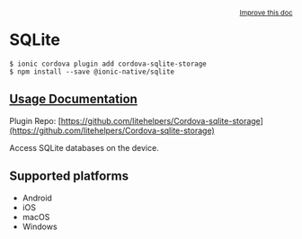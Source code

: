 <a style="float:right;font-size:12px;" href="http://github.com/ionic-team/ionic-native/edit/master/src/@ionic-native/plugins/sqlite/index.ts#L145">
  Improve this doc
</a>

# SQLite

```
$ ionic cordova plugin add cordova-sqlite-storage
$ npm install --save @ionic-native/sqlite
```

## [Usage Documentation](https://ionicframework.com/docs/native/sqlite/)

Plugin Repo: [https://github.com/litehelpers/Cordova-sqlite-storage](https://github.com/litehelpers/Cordova-sqlite-storage)

Access SQLite databases on the device.

## Supported platforms
- Android
- iOS
- macOS
- Windows



